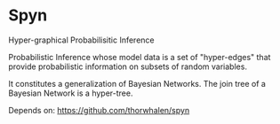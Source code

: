 # Spyn
Hyper-graphical Probabilisitic Inference

Probabilistic Inference whose model data is a set of "hyper-edges" that provide probabilistic information on subsets of random variables. 

It constitutes a generalization of Bayesian Networks. The join tree of a Bayesian Network is a hyper-tree. 

Depends on: 
    https://github.com/thorwhalen/spyn
    
    